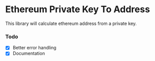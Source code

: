 # Ethereum Private Key To Address

This library will calculate ethereum address from a private key.

### Todo
- [x] Better error handling
- [x] Documentation
